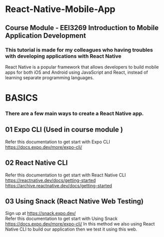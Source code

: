 # React-Native-Mobile-App
## Course Module - EEI3269 Introduction to Mobile Application Development
### This tutorial is made for my colleagues who having troubles with developing applications with React Native

React Native is a popular framework that allows developers to build mobile apps for both iOS and Android using JavaScript and React, instead of learning separate programming languages.

# BASICS
### There are a few main ways to create a React Native app.
## 01 Expo CLI (Used in course module )
Refer this documentation to get start with Expo CLI  <br>
https://docs.expo.dev/more/expo-cli/

## 02 React Native CLI
Refer this documentation to get start with React Native CLI
https://reactnative.dev/docs/getting-started <br/>
https://archive.reactnative.dev/docs/getting-started

## 03 Using Snack (React Native Web Testing)
Sign up at https://snack.expo.dev/ <br>
Refer this documentation to get start with Using Snack  <br>
https://docs.expo.dev/more/expo-cli/
In this method we also using React Native CLI to build our application then we test it using this web.



